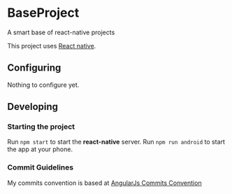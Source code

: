 # BaseProject
A smart base of react-native projects

This project uses [React native](https://facebook.github.io/react-native/).

## Configuring

Nothing to configure yet.

## Developing

### Starting the project

Run `npm start` to start the **react-native** server.
Run `npm run android` to start the app at your phone.

### Commit Guidelines

My commits convention is based at [AngularJs Commits Convention](https://github.com/angular/angular.js/blob/master/CONTRIBUTING.md#commit)